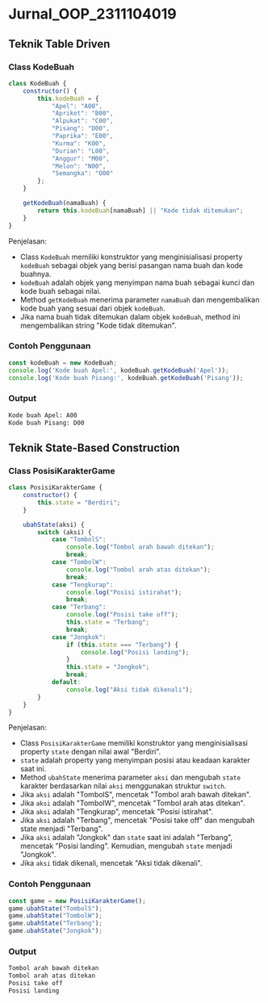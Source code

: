 # Jurnal_OOP_2311104019

## Teknik Table Driven

### Class KodeBuah

```js
class KodeBuah {
    constructor() {
        this.kodeBuah = {
            "Apel": "A00",
            "Aprikot": "B00",
            "Alpukat": "C00",
            "Pisang": "D00",
            "Paprika": "E00",
            "Kurma": "K00",
            "Durian": "L00",
            "Anggur": "M00",
            "Melon": "N00",
            "Semangka": "O00"
        };
    }

    getKodeBuah(namaBuah) {
        return this.kodeBuah[namaBuah] || "Kode tidak ditemukan";
    }
}
```

Penjelasan:

- Class `KodeBuah` memiliki konstruktor yang menginisialisasi property `kodeBuah` sebagai objek yang berisi pasangan nama buah dan kode buahnya.
- `kodeBuah` adalah objek yang menyimpan nama buah sebagai kunci dan kode buah sebagai nilai.
- Method `getKodeBuah` menerima parameter `namaBuah` dan mengembalikan kode buah yang sesuai dari objek `kodeBuah`.
- Jika nama buah tidak ditemukan dalam objek `kodeBuah`, method ini mengembalikan string "Kode tidak ditemukan".

### Contoh Penggunaan

```js
const kodeBuah = new KodeBuah;
console.log('Kode buah Apel:', kodeBuah.getKodeBuah('Apel'));
console.log('Kode buah Pisang:', kodeBuah.getKodeBuah('Pisang'));
```

### Output

```bash
Kode buah Apel: A00
Kode buah Pisang: D00
```

## Teknik State-Based Construction

### Class PosisiKarakterGame

```js
class PosisiKarakterGame {
    constructor() {
        this.state = "Berdiri";
    }

    ubahState(aksi) {
        switch (aksi) {
            case "TombolS":
                console.log("Tombol arah bawah ditekan");
                break;
            case "TombolW":
                console.log("Tombol arah atas ditekan");
                break;
            case "Tengkurap":
                console.log("Posisi istirahat");
                break;
            case "Terbang":
                console.log("Posisi take off");
                this.state = "Terbang";
                break;
            case "Jongkok":
                if (this.state === "Terbang") {
                    console.log("Posisi landing");
                }
                this.state = "Jongkok";
                break;
            default:
                console.log("Aksi tidak dikenali");
        }
    }
}
```

Penjelasan:

- Class `PosisiKarakterGame` memiliki konstruktor yang menginisialisasi property `state` dengan nilai awal "Berdiri".
- `state` adalah property yang menyimpan posisi atau keadaan karakter saat ini.
- Method `ubahState` menerima parameter `aksi` dan mengubah `state` karakter berdasarkan nilai `aksi` menggunakan struktur `switch`.
- Jika `aksi` adalah "TombolS", mencetak "Tombol arah bawah ditekan".
- Jika `aksi` adalah "TombolW", mencetak "Tombol arah atas ditekan".
- Jika `aksi` adalah "Tengkurap", mencetak "Posisi istirahat".
- Jika `aksi` adalah "Terbang", mencetak "Posisi take off" dan mengubah state menjadi "Terbang".
- Jika `aksi` adalah "Jongkok" dan `state` saat ini adalah "Terbang", mencetak "Posisi landing". Kemudian, mengubah `state` menjadi "Jongkok".
- Jika `aksi` tidak dikenali, mencetak "Aksi tidak dikenali".

### Contoh Penggunaan

```js
const game = new PosisiKarakterGame();
game.ubahState("TombolS");
game.ubahState("TombolW");
game.ubahState("Terbang");
game.ubahState("Jongkok");
```

### Output

```bash
Tombol arah bawah ditekan
Tombol arah atas ditekan
Posisi take off
Posisi landing
```

